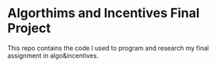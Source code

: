 # Algorthims and Incentives Final Project
This repo contains the code I used to program and research my final assignment in algo&incentives.